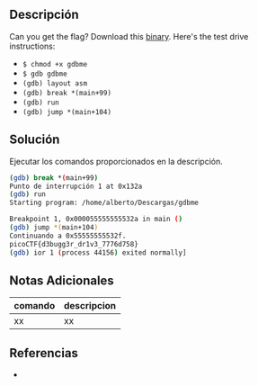 ## Descripción
Can you get the flag? Download this [binary](https://artifacts.picoctf.net/c/87/gdbme). Here's the test drive instructions:

-   `$ chmod +x gdbme`
-   `$ gdb gdbme`
-   `(gdb) layout asm`
-   `(gdb) break *(main+99)`
-   `(gdb) run`
-   `(gdb) jump *(main+104)`

## Solución
Ejecutar los comandos proporcionados en la descripción.

```bash
(gdb) break *(main+99)
Punto de interrupción 1 at 0x132a
(gdb) run
Starting program: /home/alberto/Descargas/gdbme

Breakpoint 1, 0x000055555555532a in main ()
(gdb) jump *(main+104)
Continuando a 0x55555555532f.
picoCTF{d3bugg3r_dr1v3_7776d758}
(gdb) ior 1 (process 44156) exited normally]
```

## Notas Adicionales
|comando|descripcion|
|---|---|
|xx|xx|

## Referencias
- []()
